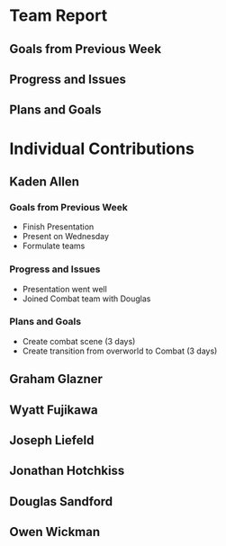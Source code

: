# Team Report

## Goals from Previous Week

## Progress and Issues

## Plans and Goals

# Individual Contributions

## Kaden Allen

### Goals from Previous Week
* Finish Presentation 
* Present on Wednesday
* Formulate teams 

### Progress and Issues
* Presentation went well
* Joined Combat team with Douglas

### Plans and Goals
* Create combat scene (3 days)
* Create transition from overworld to Combat (3 days)


## Graham Glazner

## Wyatt Fujikawa

## Joseph Liefeld

## Jonathan Hotchkiss

## Douglas Sandford

## Owen Wickman

